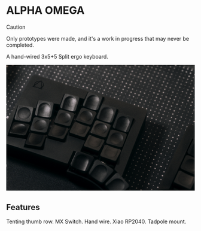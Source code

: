 # ALPHA OMEGA

> [!CAUTION]
> Only prototypes were made, and it's a work in progress that may never be completed.

A hand-wired 3x5+5 Split ergo keyboard.

![ao](alphaomega.jpg)

## Features

Tenting thumb row.
MX Switch.
Hand wire.
Xiao RP2040.
Tadpole mount.
